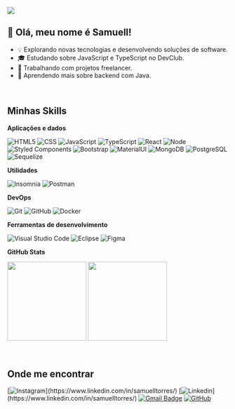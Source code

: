 ![](https://komarev.com/ghpvc/?username=samuelltorres&color=8d65c5)

## 💜 Olá, meu nome é Samuell!

- 💡 Explorando novas tecnologias e desenvolvendo soluções de software.
- 🎓 Estudando sobre JavaScript e TypeScript no DevClub.
- 💼 Trabalhando com projetos freelancer.
- 🌱 Aprendendo mais sobre backend com Java.

<br/>

## Minhas Skills

**Aplicações e dados**

![HTML5](https://img.shields.io/badge/-HTML5-333333?style=flat&logo=HTML5)
![CSS](https://img.shields.io/badge/-CSS-333333?style=flat&logo=CSS3&logoColor=1572B6)
![JavaScript](https://img.shields.io/badge/-JavaScript-333333?style=flat&logo=javascript)
![TypeScript](https://img.shields.io/badge/-TypeScript-333333?style=flat&logo=typescript)
![React](https://img.shields.io/badge/-React-333333?style=flat&logo=react)
![Node](https://img.shields.io/badge/-NodeJs-333333?style=flat&logo=nodedotjs)
![Styled Components](https://img.shields.io/badge/-StyledComponents-333333?style=flat&logo=styledcomponents&logoColor=007396)
![Bootstrap](https://img.shields.io/badge/-Bootstrap-333333?style=flat&logo=bootstrap)
![MaterialUI](https://img.shields.io/badge/-MaterialUI-333333?style=flat&logo=mui)
![MongoDB](https://img.shields.io/badge/-MongoDB-333333?style=flat&logo=mongodb)
![PostgreSQL](https://img.shields.io/badge/-PostgreSQL-333333?style=flat&logo=postgresql)
![Sequelize](https://img.shields.io/badge/-Sequelize-333333?style=flat&logo=sequelize)



**Utilidades**

![Insomnia](https://img.shields.io/badge/-Insomnia-333333?style=flat&logo=insomnia)
![Postman](https://img.shields.io/badge/-Postman-333333?style=flat&logo=postman)

**DevOps**

![Git](https://img.shields.io/badge/-Git-333333?style=flat&logo=git)
![GitHub](https://img.shields.io/badge/-GitHub-333333?style=flat&logo=github)
![Docker](https://img.shields.io/badge/-Docker-333333?style=flat&logo=docker)

**Ferramentas de desenvolvimento**

![Visual Studio Code](https://img.shields.io/badge/-Visual%20Studio%20Code-333333?style=flat&logo=visual-studio-code&logoColor=007ACC)
![Eclipse](https://img.shields.io/badge/-Eclipse-333333?style=flat&logo=eclipse-ide&logoColor=2C2255)
![Figma](https://img.shields.io/badge/-Figma-333333?style=flat&logo=figma&logoColor=007ACC)

**GitHub Stats**
  
<div>
  
<img height="180em" src="https://github-readme-stats.vercel.app/api?username=samuelltorres&show_icons=true&hide_title=true&count_private=true&text_color=ffffff&icon_color=0891b2&bg_color=66000000&hide_border=true&show_icons=true"/>       <img height="180em" src="https://github-readme-stats.vercel.app/api/top-langs/?username=samuelltorres&layout=compact&show_icons=true&icon_color=FFFFFF&theme=dark&bg_color=FFFFFF00&hide_title=true&hide_border=true&hide=prs&include_all_commits=true"/>
</div>

<br/>

## Onde me encontrar

[![Instagram](https://img.shields.io/badge/-Instagram-e21f84?style=flat-square&logo=instagram&logoColor=white&link=(https://www.instagram.com/samuellt_r/))](https://www.linkedin.com/in/samuelltorres/)
[![Linkedin](https://img.shields.io/badge/-Samuell-blue?style=flat-square&logo=Linkedin&logoColor=white&link=(https://www.linkedin.com/in/samuelltorres/))](https://www.linkedin.com/in/samuelltorres/)
[![Gmail Badge](https://img.shields.io/badge/-samuelltorres145@gmail.com-006bed?style=flat-square&logo=Gmail&logoColor=white&link=mailto:samuelltorres145@gmail.com)](mailto:samuelltorres145@gmail.com)
[![GitHub](https://img.shields.io/github/followers/samuelltorres?label=follow&style=social)](https://github.com/samuelltorres)
